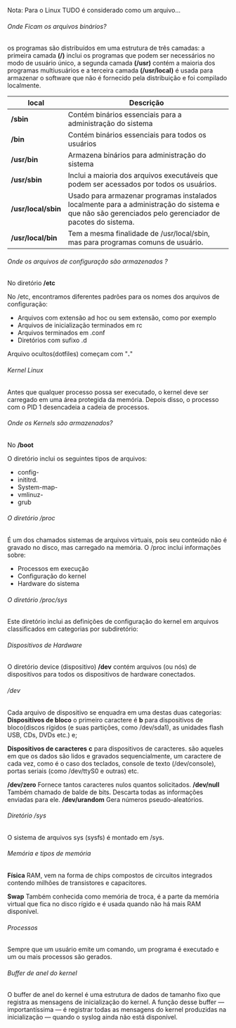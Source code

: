 Nota: Para o Linux TUDO é considerado como um arquivo...

###### Onde Ficam os arquivos binários?

os programas são distribuídos em uma estrutura de três camadas: a primeira
camada **(/)** inclui os programas que podem ser necessários no modo de usuário único, a segunda
camada **(/usr)** contém a maioria dos programas multiusuários e a terceira camada **(/usr/local)**
é usada para armazenar o software que não é fornecido pela distribuição e foi compilado
localmente.

| local  | Descrição        |
|----------|------------------|
| **/sbin**           | Contém binários essenciais para a administração do sistema     |
| **/bin**            | Contém binários essenciais para todos os usuários     |
| **/usr/bin**        | Armazena binários para administração do sistema  |
| **/usr/sbin**       | Inclui a maioria dos arquivos executáveis que podem ser acessados por todos os usuários. |
| **/usr/local/sbin**  | Usado para armazenar programas instalados localmente para a administração do sistema e que não são gerenciados pelo gerenciador de pacotes do sistema.  |
| **/usr/local/bin**  | Tem a mesma finalidade de /usr/local/sbin, mas para programas comuns de usuário.  |

###### Onde os arquivos de configuração são armazenados ?

No diretório **/etc**

No /etc, encontramos diferentes padrões para os nomes dos arquivos de configuração:
* Arquivos com extensão ad hoc ou sem extensão, como por exemplo
* Arquivos de inicialização terminados em rc
* Arquivos terminados em .conf
* Diretórios com sufixo .d

Arquivo ocultos(dotfiles) começam com "**.**"

###### Kernel Linux

Antes que qualquer processo possa ser executado, o kernel deve ser carregado em uma área
protegida da memória. Depois disso, o processo com o PID 1 desencadeia a cadeia de processos.

###### Onde os Kernels são armazenados?
No **/boot**

O diretório inclui os seguintes tipos de arquivos: 
* config-
* inititrd.
* System-map-
* vmlinuz-
* grub

###### O diretório /proc

É um dos chamados sistemas de arquivos virtuais, pois seu conteúdo não é gravado no disco, mas carregado na memória.
O /proc inclui informações sobre:

* Processos em execução
* Configuração do kernel
* Hardware do sistema


###### O diretório /proc/sys

Este diretório inclui as definições de configuração do kernel em arquivos classificados em
categorias por subdiretório:

###### Dispositivos de Hardware

O diretório device (dispositivo) **/dev** contém arquivos (ou nós) de dispositivos para todos os
dispositivos de hardware conectados.

###### /dev
Cada arquivo de dispositivo se enquadra em uma destas duas categorias:
**Dispositivos de bloco**
o primeiro caractere é **b** para dispositivos de bloco(discos rígidos (e suas partições, como
/dev/sda1), as unidades flash USB, CDs, DVDs etc.) e;

**Dispositivos de caracteres**
**c** para dispositivos de caracteres.
são aqueles em que os dados são lidos e gravados sequencialmente, um caractere de cada vez,
como é o caso dos teclados, console de texto (/dev/console), portas seriais (como /dev/ttyS0
e outras) etc.

**/dev/zero**
Fornece tantos caracteres nulos quantos solicitados.
**/dev/null**
Também chamado de balde de bits. Descarta todas as informações enviadas para ele.
**/dev/urandom**
Gera números pseudo-aleatórios.

###### Diretório /sys

O sistema de arquivos sys (sysfs) é montado em /sys.

###### Memória e tipos de memória

**Física**
RAM, vem na forma de chips compostos de circuitos integrados contendo milhões de transistores e capacitores.

**Swap**
Também conhecida como memória de troca, é a parte da memória virtual que fica no disco
rígido e é usada quando não há mais RAM disponível.

###### Processos
Sempre que um usuário emite um comando, um programa é executado e um ou mais processos
são gerados.


###### Buffer de anel do kernel
O buffer de anel do kernel é uma estrutura de dados de tamanho fixo que registra as mensagens
de inicialização do kernel. A função desse buffer — importantíssima — é registrar todas as
mensagens do kernel produzidas na inicialização — quando o syslog ainda não está disponível.

